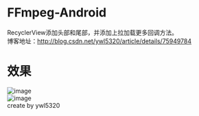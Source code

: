 # FFmpeg-Android
RecyclerView添加头部和尾部，并添加上拉加载更多回调方法。<br/>
博客地址：http://blog.csdn.net/ywl5320/article/details/75949784<br/>
# 效果
![image](https://github.com/wanliyang1990/RecyclerViewHeaderAndFooter/blob/master/imgs/headerfooter.gif)<br/>
![image](https://github.com/wanliyang1990/RecyclerViewHeaderAndFooter/blob/master/imgs/headerfooter2.gif)<br/>
create by ywl5320
